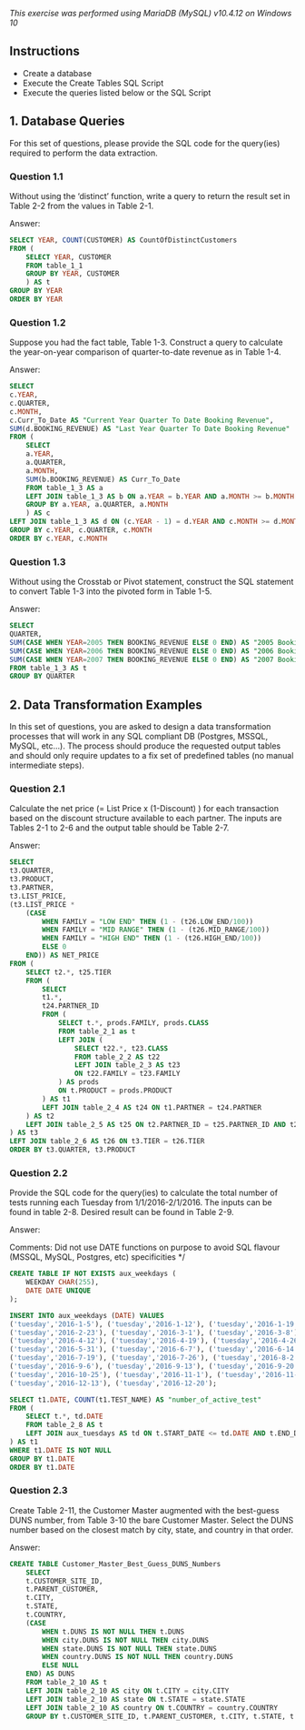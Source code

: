 _This exercise was performed using MariaDB (MySQL) v10.4.12 on Windows 10_

## Instructions
* Create a database
* Execute the Create Tables SQL Script
* Execute the queries listed below or the SQL Script

## 1. Database Queries

For this set of questions, please provide the SQL code for the query(ies) required to perform the data extraction.

### Question 1.1

Without using the ‘distinct’ function, write a query to return the result set in Table 2-2 from the values in Table 2-1.

Answer:
```SQL
SELECT YEAR, COUNT(CUSTOMER) AS CountOfDistinctCustomers
FROM (
	SELECT YEAR, CUSTOMER
	FROM table_1_1
	GROUP BY YEAR, CUSTOMER
	) AS t
GROUP BY YEAR
ORDER BY YEAR
```

### Question 1.2

Suppose you had the fact table, Table 1-3. Construct a query to calculate the year-on-year comparison of quarter-to-date revenue as in Table 1-4.

Answer:
```SQL
SELECT
c.YEAR,
c.QUARTER,
c.MONTH,
c.Curr_To_Date AS "Current Year Quarter To Date Booking Revenue",
SUM(d.BOOKING_REVENUE) AS "Last Year Quarter To Date Booking Revenue"
FROM (
	SELECT
	a.YEAR,
	a.QUARTER,
	a.MONTH,
	SUM(b.BOOKING_REVENUE) AS Curr_To_Date
	FROM table_1_3 AS a
	LEFT JOIN table_1_3 AS b ON a.YEAR = b.YEAR AND a.MONTH >= b.MONTH AND a.QUARTER = b.QUARTER
	GROUP BY a.YEAR, a.QUARTER, a.MONTH
	) AS c
LEFT JOIN table_1_3 AS d ON (c.YEAR - 1) = d.YEAR AND c.MONTH >= d.MONTH AND c.QUARTER = d.QUARTER
GROUP BY c.YEAR, c.QUARTER, c.MONTH
ORDER BY c.YEAR, c.MONTH
```

### Question 1.3

Without using the Crosstab or Pivot statement, construct the SQL statement to convert Table 1-3 into the pivoted form in Table 1-5.

Answer:
```SQL
SELECT
QUARTER,
SUM(CASE WHEN YEAR=2005 THEN BOOKING_REVENUE ELSE 0 END) AS "2005 Bookings",
SUM(CASE WHEN YEAR=2006 THEN BOOKING_REVENUE ELSE 0 END) AS "2006 Bookings",
SUM(CASE WHEN YEAR=2007 THEN BOOKING_REVENUE ELSE 0 END) AS "2007 Bookings"
FROM table_1_3 AS t
GROUP BY QUARTER
```
## 2. Data Transformation Examples

In this set of questions, you are asked to design a data transformation processes that will work in any SQL compliant DB (Postgres, MSSQL, MySQL, etc…). The process should produce the requested output tables and should only require updates to a fix set of predefined tables (no manual intermediate steps).

### Question 2.1

Calculate the net price (= List Price x (1-Discount) ) for each transaction based on the discount structure available to each partner.  The inputs are Tables 2-1 to 2-6 and the output table should be Table 2-7.

Answer:
```SQL
SELECT 
t3.QUARTER,
t3.PRODUCT,
t3.PARTNER,
t3.LIST_PRICE,
(t3.LIST_PRICE * 
	(CASE 
		WHEN FAMILY = "LOW END" THEN (1 - (t26.LOW_END/100))
		WHEN FAMILY = "MID RANGE" THEN (1 - (t26.MID_RANGE/100))
		WHEN FAMILY = "HIGH END" THEN (1 - (t26.HIGH_END/100))
		ELSE 0
	END)) AS NET_PRICE
FROM (
	SELECT t2.*, t25.TIER
	FROM (
		SELECT 
		t1.*, 
		t24.PARTNER_ID
		FROM (
			SELECT t.*, prods.FAMILY, prods.CLASS
			FROM table_2_1 as t
			LEFT JOIN (
				SELECT t22.*, t23.CLASS
				FROM table_2_2 AS t22 
				LEFT JOIN table_2_3 AS t23 
				ON t22.FAMILY = t23.FAMILY
			) AS prods
			ON t.PRODUCT = prods.PRODUCT
		) AS t1
		LEFT JOIN table_2_4 AS t24 ON t1.PARTNER = t24.PARTNER
	) AS t2
	LEFT JOIN table_2_5 AS t25 ON t2.PARTNER_ID = t25.PARTNER_ID AND t2.CLASS = t25.CLASS
) AS t3
LEFT JOIN table_2_6 AS t26 ON t3.TIER = t26.TIER
ORDER BY t3.QUARTER, t3.PRODUCT
```

### Question 2.2

Provide the SQL code for the query(ies) to calculate the total number of tests running each Tuesday from 1/1/2016-2/1/2016. The inputs can be found in table 2-8. Desired result can be found in Table 2-9.

Answer:

Comments: Did not use DATE functions on purpose to avoid SQL flavour (MSSQL, MySQL, Postgres, etc) specificities */

```SQL
CREATE TABLE IF NOT EXISTS aux_weekdays (
	WEEKDAY CHAR(255),
	DATE DATE UNIQUE
);

INSERT INTO aux_weekdays (DATE) VALUES 
('tuesday','2016-1-5'), ('tuesday','2016-1-12'), ('tuesday','2016-1-19'), ('tuesday','2016-1-26'), ('tuesday','2016-2-2'), ('tuesday','2016-2-9'), ('tuesday','2016-2-16'),
('tuesday','2016-2-23'), ('tuesday','2016-3-1'), ('tuesday','2016-3-8'), ('tuesday','2016-3-15'), ('tuesday','2016-3-22'), ('tuesday','2016-3-29'), ('tuesday','2016-4-5'),
('tuesday','2016-4-12'), ('tuesday','2016-4-19'), ('tuesday','2016-4-26'), ('tuesday','2016-5-3'), ('tuesday','2016-5-10'), ('tuesday','2016-5-17'), ('tuesday','2016-5-24'),
('tuesday','2016-5-31'), ('tuesday','2016-6-7'), ('tuesday','2016-6-14'), ('tuesday','2016-6-21'), ('tuesday','2016-6-28'), ('tuesday','2016-7-5'), ('tuesday','2016-7-12'),
('tuesday','2016-7-19'), ('tuesday','2016-7-26'), ('tuesday','2016-8-2'), ('tuesday','2016-8-9'), ('tuesday','2016-8-16'), ('tuesday','2016-8-23'), ('tuesday','2016-8-30'),
('tuesday','2016-9-6'), ('tuesday','2016-9-13'), ('tuesday','2016-9-20'), ('tuesday','2016-9-27'), ('tuesday','2016-10-4'), ('tuesday','2016-10-11'), ('tuesday','2016-10-18'),
('tuesday','2016-10-25'), ('tuesday','2016-11-1'), ('tuesday','2016-11-8'), ('tuesday','2016-11-15'), ('tuesday','2016-11-22'), ('tuesday','2016-11-29'), ('tuesday','2016-12-6'),
('tuesday','2016-12-13'), ('tuesday','2016-12-20');

SELECT t1.DATE, COUNT(t1.TEST_NAME) AS "number_of_active_test"
FROM (
	SELECT t.*, td.DATE
	FROM table_2_8 AS t
	LEFT JOIN aux_tuesdays AS td ON t.START_DATE <= td.DATE AND t.END_DATE >= td.DATE AND td.WEEKDAY = "tuesday"
) AS t1
WHERE t1.DATE IS NOT NULL
GROUP BY t1.DATE
ORDER BY t1.DATE
```

### Question 2.3

Create Table 2-11, the Customer Master augmented with the best-guess DUNS number, from Table 3-10 the bare Customer Master. Select the DUNS number based on the closest match by city, state, and country in that order.

Answer:
```SQL
CREATE TABLE Customer_Master_Best_Guess_DUNS_Numbers
	SELECT 
	t.CUSTOMER_SITE_ID,
	t.PARENT_CUSTOMER,
	t.CITY,
	t.STATE,
	t.COUNTRY,
	(CASE 
		WHEN t.DUNS IS NOT NULL THEN t.DUNS
		WHEN city.DUNS IS NOT NULL THEN city.DUNS
		WHEN state.DUNS IS NOT NULL THEN state.DUNS
		WHEN country.DUNS IS NOT NULL THEN country.DUNS
		ELSE NULL
	END) AS DUNS
	FROM table_2_10 AS t
	LEFT JOIN table_2_10 AS city ON t.CITY = city.CITY
	LEFT JOIN table_2_10 AS state ON t.STATE = state.STATE
	LEFT JOIN table_2_10 AS country ON t.COUNTRY = country.COUNTRY
	GROUP BY t.CUSTOMER_SITE_ID, t.PARENT_CUSTOMER, t.CITY, t.STATE, t.COUNTRY
```
